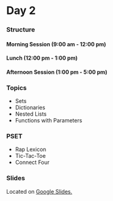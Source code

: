 # Day 2

### Structure
#### Morning Session (9:00 am - 12:00 pm)

#### Lunch (12:00 pm - 1:00 pm)

#### Afternoon Session (1:00 pm - 5:00 pm)

### Topics
- Sets
- Dictionaries
- Nested Lists
- Functions with Parameters

### PSET
- Rap Lexicon
- Tic-Tac-Toe
- Connect Four

### Slides
Located on [Google Slides.]()
